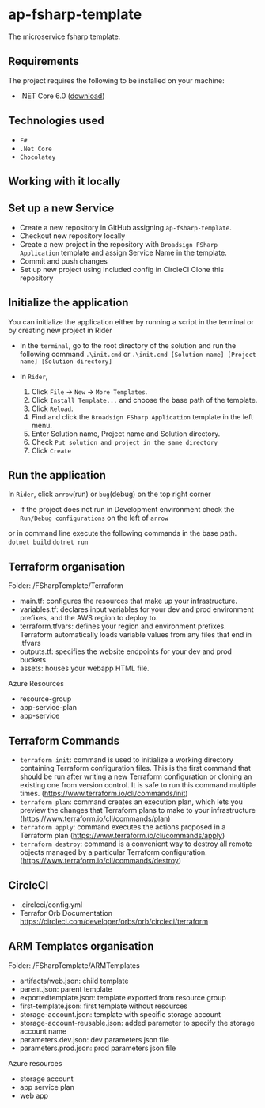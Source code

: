 # ap-fsharp-template
The microservice fsharp template.

## Requirements
The project requires the following to be installed on your machine:
* .NET Core 6.0 ([download](https://dotnet.microsoft.com/download/dotnet-core))

## Technologies used
* `F#`
* `.Net Core`
* `Chocolatey`

## Working with it locally

## Set up a new Service
* Create a new repository in GitHub assigning `ap-fsharp-template`.
* Checkout new repository locally
* Create a new project in the repository with `Broadsign FSharp Application` template and assign Service Name in the template.
* Commit and push changes
* Set up new project using included config in CircleCI
Clone this repository

## Initialize the application

You can initialize the application either by running a script in the terminal or by creating new project in Rider
* In the `terminal`, go to the root directory of the solution and run the following command
`.\init.cmd`
or
`.\init.cmd [Solution name] [Project name] [Solution directory]`

* In `Rider`, 
  1. Click `File` -> `New` -> `More Templates`. 
  2. Click `Install Template...` and choose the base path of the template. 
  3. Click `Reload`.
  4. Find and click the `Broadsign FSharp Application` template in the left menu.
  5. Enter Solution name, Project name and Solution directory.
  6. Check `Put solution and project in the same directory`
  7. Click `Create`

## Run the application

In `Rider`, click `arrow`(run) or `bug`(debug) on the top right corner
* If the project does not run in Development environment check the `Run/Debug configurations` on the left of `arrow`

or
in command line execute the following commands in the base path.
`dotnet build`
`dotnet run`

## Terraform organisation
Folder: /FSharpTemplate/Terraform
* main.tf: configures the resources that make up your infrastructure.
* variables.tf: declares input variables for your dev and prod environment prefixes, and the AWS region to deploy to.
* terraform.tfvars: defines your region and environment prefixes. Terraform automatically loads variable values from any files that end in .tfvars
* outputs.tf: specifies the website endpoints for your dev and prod buckets.
* assets: houses your webapp HTML file.

Azure Resources
* resource-group
* app-service-plan
* app-service

## Terraform Commands
* `terraform init`: command is used to initialize a working directory containing Terraform configuration files. This is the first command that should be run after writing a new Terraform configuration or cloning an existing one from version control. It is safe to run this command multiple times.
  (https://www.terraform.io/cli/commands/init)
* `terraform plan`: command creates an execution plan, which lets you preview the changes that Terraform plans to make to your infrastructure
  (https://www.terraform.io/cli/commands/plan)
* `terraform apply`: command executes the actions proposed in a Terraform plan
  (https://www.terraform.io/cli/commands/apply)
* `terraform destroy`: command is a convenient way to destroy all remote objects managed by a particular Terraform configuration.
  (https://www.terraform.io/cli/commands/destroy)

## CircleCI
* .circleci/config.yml
* Terrafor Orb Documentation
https://circleci.com/developer/orbs/orb/circleci/terraform

## ARM Templates organisation
Folder: /FSharpTemplate/ARMTemplates
* artifacts/web.json: child template
* parent.json: parent template
* exportedtemplate.json: template exported from resource group
* first-template.json: first template without resources
* storage-account.json: template with specific storage account
* storage-account-reusable.json: added parameter to specify the storage account name
* parameters.dev.json: dev parameters json file
* parameters.prod.json: prod parameters json file

Azure resources
* storage account
* app service plan
* web app